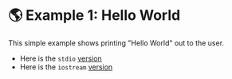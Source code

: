 # 🌎 Example 1: Hello World

This simple example shows printing "Hello World" out to the user.

* Here is the `stdio` [version](https://cplayground.com/?p=rook-butterfly-tarsier)
* Here is the `iostream` [version](https://cplayground.com/?p=hippo-panda-monkey)

